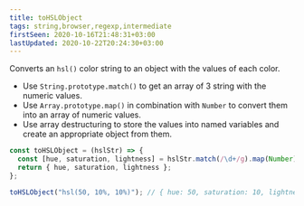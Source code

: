 ```yaml
---
title: toHSLObject
tags: string,browser,regexp,intermediate
firstSeen: 2020-10-16T21:48:31+03:00
lastUpdated: 2020-10-22T20:24:30+03:00
---
```


Converts an `hsl()` color string to an object with the values of each color.

- Use `String.prototype.match()` to get an array of 3 string with the numeric values.
- Use `Array.prototype.map()` in combination with `Number` to convert them into an array of numeric values.
- Use array destructuring to store the values into named variables and create an appropriate object from them.

```js
const toHSLObject = (hslStr) => {
  const [hue, saturation, lightness] = hslStr.match(/\d+/g).map(Number);
  return { hue, saturation, lightness };
};
```

```js
toHSLObject("hsl(50, 10%, 10%)"); // { hue: 50, saturation: 10, lightness: 10 }
```
